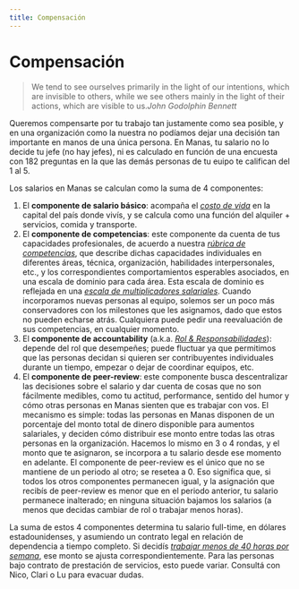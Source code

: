 ```yaml
---
title: Compensación
---
```

# Compensación

> We tend to see ourselves primarily in the light of our intentions, which are invisible to others, while we see others mainly in the light of their actions, which are visible to us.<cite>John Godolphin Bennett</cite>

Queremos compensarte por tu trabajo tan justamente como sea posible, y en una organización como la nuestra no podíamos dejar una decisión tan importante en manos de una única persona. En Manas, tu salario no lo decide tu jefe (no hay jefes), ni es calculado en función de una encuesta con 182 preguntas en la que las demás personas de tu euipo te califican del 1 al 5.

Los salarios en Manas se calculan como la suma de 4 componentes:

1. El **componente de salario básico**: acompaña el *[costo de vida](https://airtable.com/shrOSKOOWT3GyLdlR/tblrRXSvO4swGmleE)* en la capital del país donde vivís, y se calcula como una función del alquiler + servicios, comida y transporte.
2. El **componente de competencias**: este componente da cuenta de tus capacidades profesionales, de acuerdo a nuestra *[rúbrica de competencias](https://rubric.manas.tech/)*, que describe dichas capacidades individuales en diferentes áreas, técnica, organización, habilidades interpersonales, etc., y los correspondientes comportamientos esperables asociados, en una escala de dominio para cada área. Esta escala de dominio es reflejada en una *[escala de multiplicadores salariales](https://airtable.com/shrHW4tHVmrXveHyQ/tblXdlPKUEfc3eLKs)*. Cuando incorporamos nuevas personas al equipo, solemos ser un poco más conservadores con los milestones que les asignamos, dado que estos no pueden echarse atrás. Cualquiera puede pedir una reevaluación de sus competencias, en cualquier momento.
3. El **componente de accountability** (a.k.a. *[Rol & Responsabilidades](https://airtable.com/shrOu3cg5ErVOMLMz/tblIKC6vHixhGASQK)*): depende del rol que desempeñes; puede fluctuar ya que permitimos que las personas decidan si quieren ser contribuyentes individuales durante un tiempo, empezar o dejar de coordinar equipos, etc.
4. El **componente de peer-review**: este componente busca descentralizar las decisiones sobre el salario y dar cuenta de cosas que no son fácilmente medibles, como tu actitud, performance, sentido del humor y cómo otras personas en Manas sienten que es trabajar con vos. El mecanismo es simple: todas las personas en Manas disponen de un porcentaje del monto total de dinero disponible para aumentos salariales, y deciden cómo distribuir ese monto entre todas las otras personas en la organización. Hacemos lo mismo en 3 o 4 rondas, y el monto que te asignaron, se incorpora a tu salario desde ese momento en adelante. El componente de peer-review es el único que no se mantiene de un periodo al otro; se resetea a 0. Eso significa que, si todos los otros componentes permanecen igual, y la asignación que recibís de peer-review es menor que en el periodo anterior, tu salario permanece inalterado; en ninguna situación bajamos los salarios (a menos que decidas cambiar de rol o trabajar menos horas).

La suma de estos 4 componentes determina tu salario full-time, en dólares estadounidenses, y asumiendo un contrato legal en relación de dependencia a tiempo completo. Si decidís *[trabajar menos de 40 horas por semana](https://airtable.com/shrEIEz6rhcwpS1Oz)*, ese monto se ajusta correspondientemente. Para las personas bajo contrato de prestación de servicios, esto puede variar. Consultá con Nico, Clari o Lu para evacuar dudas.